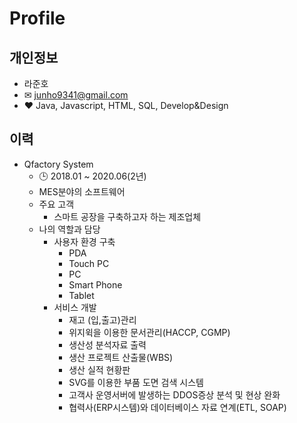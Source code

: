 Profile
=============

## 개인정보
- 라준호
- ✉ junho9341@gmail.com
- ❤ Java, Javascript, HTML, SQL, Develop&Design

## 이력
- Qfactory System
    - 🕒 2018.01 ~ 2020.06(2년)
    - MES분야의 소프트웨어
    - 주요 고객
        - 스마트 공장을 구축하고자 하는 제조업체
    - 나의 역할과 담당
        - 사용자 환경 구축
            - PDA
            - Touch PC
            - PC
            - Smart Phone
            - Tablet
        - 서비스 개발
            - 재고 (입,출고)관리
            - 위지윅을 이용한 문서관리(HACCP, CGMP)
            - 생산성 분석자료 출력
            - 생산 프로젝트 산출물(WBS)
            - 생산 실적 현황판
            - SVG를 이용한 부품 도면 검색 시스템
            - 고객사 운영서버에 발생하는 DDOS증상 분석 및 현상 완화
            - 협력사(ERP시스템)와 데이터베이스 자료 연계(ETL, SOAP)
